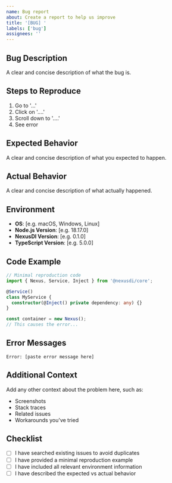 ```yaml
---
name: Bug report
about: Create a report to help us improve
title: '[BUG] '
labels: ['bug']
assignees: ''
---
```


## Bug Description

A clear and concise description of what the bug is.

## Steps to Reproduce

1. Go to '...'
2. Click on '....'
3. Scroll down to '....'
4. See error

## Expected Behavior

A clear and concise description of what you expected to happen.

## Actual Behavior

A clear and concise description of what actually happened.

## Environment

- **OS**: [e.g. macOS, Windows, Linux]
- **Node.js Version**: [e.g. 18.17.0]
- **NexusDI Version**: [e.g. 0.1.0]
- **TypeScript Version**: [e.g. 5.0.0]

## Code Example

```typescript
// Minimal reproduction code
import { Nexus, Service, Inject } from '@nexusdi/core';

@Service()
class MyService {
  constructor(@Inject() private dependency: any) {}
}

const container = new Nexus();
// This causes the error...
```

## Error Messages

```
Error: [paste error message here]
```

## Additional Context

Add any other context about the problem here, such as:
- Screenshots
- Stack traces
- Related issues
- Workarounds you've tried

## Checklist

- [ ] I have searched existing issues to avoid duplicates
- [ ] I have provided a minimal reproduction example
- [ ] I have included all relevant environment information
- [ ] I have described the expected vs actual behavior 